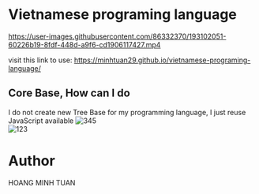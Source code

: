 # Vietnamese programing language


https://user-images.githubusercontent.com/86332370/193102051-60226b19-8fdf-448d-a9f6-cd1906117427.mp4
    
visit this link to use: https://minhtuan29.github.io/vietnamese-programing-language/  

 
## Core Base, How can I do
I do not create new Tree Base for my programming language, I just reuse JavaScript available
![345](https://user-images.githubusercontent.com/86332370/159822541-c4803ca9-a5b5-4726-ab65-7939be965cce.PNG)  
![123](https://user-images.githubusercontent.com/86332370/159822610-6b3fd0d7-3c80-4320-8019-6da353203c78.PNG)

# Author
HOANG MINH TUAN
